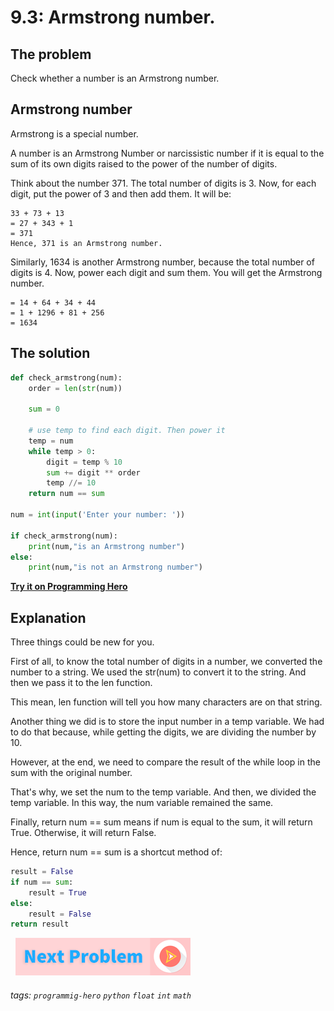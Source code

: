 # 9.3: Armstrong number. 

## The problem 
Check whether a number is an Armstrong number. 

## Armstrong number
Armstrong is a special number.

A number is an Armstrong Number or narcissistic number if it is equal to the sum of its own digits raised to the power of the number of digits.
 
Think about the number 371.  The total number of digits is 3. Now, for each digit, put the power of 3 and then add them. It will be:

```
33 + 73 + 13 
= 27 + 343 + 1
= 371
Hence, 371 is an Armstrong number. 
```
 
Similarly, 1634 is another Armstrong number, because the total number of digits is 4. Now, power each digit and sum them. You will get the Armstrong number.
 
```
= 14 + 64 + 34 + 44 
= 1 + 1296 + 81 + 256
= 1634
```


## The solution

```python
def check_armstrong(num):
	order = len(str(num))
	
	sum = 0
	
	# use temp to find each digit. Then power it
	temp = num
	while temp > 0:
		digit = temp % 10
		sum += digit ** order
		temp //= 10
	return num == sum
 
num = int(input('Enter your number: '))
 
if check_armstrong(num):
	print(num,"is an Armstrong number")
else:
	print(num,"is not an Armstrong number")
```
**[Try it on Programming Hero](https://play.google.com/store/apps/details?id=com.learnprogramming.codecamp)**

## Explanation
Three things could be new for you. 

First of all, to know the total number of digits in a number, we converted the number to a string. We used the str(num) to convert it to the string. And then we pass it to the len function. 

This mean, len function will tell you how many characters are on that string. 

Another thing we did is to store the input number in a temp variable. We had to do that because, while getting the digits, we are dividing the number by 10. 

However, at the end, we need to compare the result of the while loop in the sum with the original number. 

That's why, we set the num to the temp variable. And then, we divided the temp variable. In this way, the num variable remained the same. 

Finally, return num == sum means if num is equal to the sum, it will return True. Otherwise, it will return False. 

Hence, return num == sum is a shortcut method of:

```python
result = False
if num == sum:
    result = True
else: 
    result = False
return result
```


&nbsp;
[![Next Page](../assets/next-button.png)](Greatest-common-divisor.md)
&nbsp;

###### tags: `programmig-hero` `python` `float` `int` `math`


